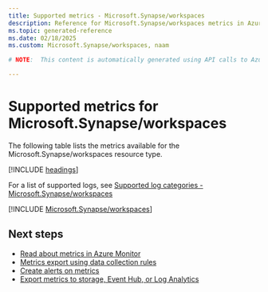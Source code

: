 ```yaml
---
title: Supported metrics - Microsoft.Synapse/workspaces
description: Reference for Microsoft.Synapse/workspaces metrics in Azure Monitor.
ms.topic: generated-reference
ms.date: 02/18/2025
ms.custom: Microsoft.Synapse/workspaces, naam

# NOTE:  This content is automatically generated using API calls to Azure. Any edits made on these files will be overwritten in the next run of the script. 

---
```


  
# Supported metrics for Microsoft.Synapse/workspaces
  
The following table lists the metrics available for the Microsoft.Synapse/workspaces resource type.  
  
  
[!INCLUDE [headings](~/reusable-content/ce-skilling/azure/includes/azure-monitor/reference/metrics/metrics-headings.md)]  
  
  
  
For a list of supported logs, see [Supported log categories - Microsoft.Synapse/workspaces](../supported-logs/microsoft-synapse-workspaces-logs.md)  
  
 

[!INCLUDE [Microsoft.Synapse/workspaces](~/reusable-content/ce-skilling/azure/includes/azure-monitor/reference/metrics/microsoft-synapse-workspaces-metrics-include.md)]  



## Next steps

- [Read about metrics in Azure Monitor](/azure/azure-monitor/data-platform)
- [Metrics export using data collection rules](/azure/azure-monitor/essentials/data-collection-metrics)
- [Create alerts on metrics](/azure/azure-monitor/alerts/alerts-overview)
- [Export metrics to storage, Event Hub, or Log Analytics](/azure/azure-monitor/essentials/platform-logs-overview)
